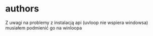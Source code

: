 # authors

Z uwagi na problemy z instalacją api (uvloop nie wspiera windowsa) musiałem podmienić go na winloopa
